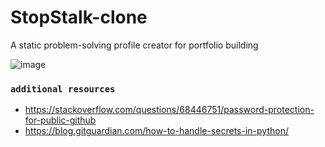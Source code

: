 # StopStalk-clone
A static problem-solving profile creator for portfolio building

![image](https://user-images.githubusercontent.com/59027621/231354448-9126991e-4339-4f18-8272-e7c0b426e00a.png)

### ``additional resources``
- https://stackoverflow.com/questions/68446751/password-protection-for-public-github
-  https://blog.gitguardian.com/how-to-handle-secrets-in-python/
